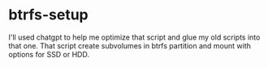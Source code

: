 # btrfs-setup
I'll used chatgpt to help me optimize that script and glue my old scripts into that one. That script create subvolumes in btrfs partition and mount with options for SSD or HDD.
